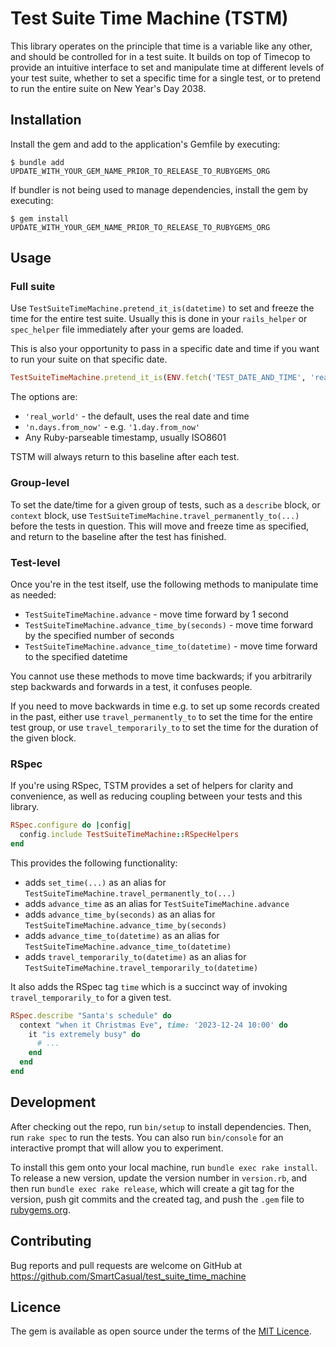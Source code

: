 # Test Suite Time Machine (TSTM)

This library operates on the principle that time is a variable like any other,
and should be controlled for in a test suite.  It builds on top of Timecop to
provide an intuitive interface to set and manipulate time at different levels
of your test suite, whether to set a specific time for a single test, or to
pretend to run the entire suite on New Year's Day 2038.

## Installation

Install the gem and add to the application's Gemfile by executing:

    $ bundle add UPDATE_WITH_YOUR_GEM_NAME_PRIOR_TO_RELEASE_TO_RUBYGEMS_ORG

If bundler is not being used to manage dependencies, install the gem by executing:

    $ gem install UPDATE_WITH_YOUR_GEM_NAME_PRIOR_TO_RELEASE_TO_RUBYGEMS_ORG

## Usage

### Full suite

Use `TestSuiteTimeMachine.pretend_it_is(datetime)` to set and freeze the time for the entire test suite.
Usually this is done in your `rails_helper` or `spec_helper` file
immediately after your gems are loaded.

This is also your opportunity to pass in a specific date and time
if you want to run your suite on that specific date.

```ruby
TestSuiteTimeMachine.pretend_it_is(ENV.fetch('TEST_DATE_AND_TIME', 'real_world'))
```

The options are:
- `'real_world'` - the default, uses the real date and time
- `'n.days.from_now'` - e.g. `'1.day.from_now'`
- Any Ruby-parseable timestamp, usually ISO8601

TSTM will always return to this baseline after each test.

### Group-level

To set the date/time for a given group of tests, such as a `describe` block, or `context` block, use `TestSuiteTimeMachine.travel_permanently_to(...)` before the tests in question.  This will move and freeze time as specified, and return to the baseline after the test has finished.

### Test-level

Once you're in the test itself, use the following methods to manipulate time as needed:

- `TestSuiteTimeMachine.advance` - move time forward by 1 second
- `TestSuiteTimeMachine.advance_time_by(seconds)` - move time forward by the specified number of seconds
- `TestSuiteTimeMachine.advance_time_to(datetime)` - move time forward to the specified datetime

You cannot use these methods to move time backwards; if you arbitrarily step backwards and forwards in a test, it confuses people.

If you need to move backwards in time e.g. to set up some records
created in the past, either use `travel_permanently_to` to set the
time for the entire test group, or use `travel_temporarily_to` to set the time for the duration of the given block.

### RSpec

If you're using RSpec, TSTM provides a set of helpers for clarity
and convenience, as well as reducing coupling between your tests
and this library.

```ruby
RSpec.configure do |config|
  config.include TestSuiteTimeMachine::RSpecHelpers
end
```

This provides the following functionality:
- adds `set_time(...)` as an alias for `TestSuiteTimeMachine.travel_permanently_to(...)`
- adds `advance_time` as an alias for `TestSuiteTimeMachine.advance`
- adds `advance_time_by(seconds)` as an alias for `TestSuiteTimeMachine.advance_time_by(seconds)`
- adds `advance_time_to(datetime)` as an alias for `TestSuiteTimeMachine.advance_time_to(datetime)`
- adds `travel_temporarily_to(datetime)` as an alias for `TestSuiteTimeMachine.travel_temporarily_to(datetime)`

It also adds the RSpec tag `time` which is a succinct way of invoking
`travel_temporarily_to` for a given test.

```ruby
RSpec.describe "Santa's schedule" do
  context "when it Christmas Eve", time: '2023-12-24 10:00' do
    it "is extremely busy" do
      # ...
    end
  end
end
```

## Development

After checking out the repo, run `bin/setup` to install dependencies. Then, run `rake spec` to run the tests. You can also run `bin/console` for an interactive prompt that will allow you to experiment.

To install this gem onto your local machine, run `bundle exec rake install`. To release a new version, update the version number in `version.rb`, and then run `bundle exec rake release`, which will create a git tag for the version, push git commits and the created tag, and push the `.gem` file to [rubygems.org](https://rubygems.org).

## Contributing

Bug reports and pull requests are welcome on GitHub at https://github.com/SmartCasual/test_suite_time_machine

## Licence

The gem is available as open source under the terms of the [MIT Licence](https://opensource.org/licenses/MIT).
